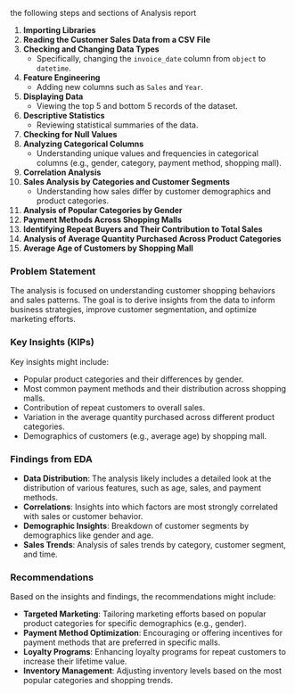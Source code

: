 the following steps and sections of Analysis report 
1. **Importing Libraries**
2. **Reading the Customer Sales Data from a CSV File**
3. **Checking and Changing Data Types**
   - Specifically, changing the `invoice_date` column from `object` to `datetime`.
4. **Feature Engineering**
   - Adding new columns such as `Sales` and `Year`.
5. **Displaying Data**
   - Viewing the top 5 and bottom 5 records of the dataset.
6. **Descriptive Statistics**
   - Reviewing statistical summaries of the data.
7. **Checking for Null Values**
8. **Analyzing Categorical Columns**
   - Understanding unique values and frequencies in categorical columns (e.g., gender, category, payment method, shopping mall).
9. **Correlation Analysis**
10. **Sales Analysis by Categories and Customer Segments**
    - Understanding how sales differ by customer demographics and product categories.
11. **Analysis of Popular Categories by Gender**
12. **Payment Methods Across Shopping Malls**
13. **Identifying Repeat Buyers and Their Contribution to Total Sales**
14. **Analysis of Average Quantity Purchased Across Product Categories**
15. **Average Age of Customers by Shopping Mall**

### Problem Statement
The analysis is focused on understanding customer shopping behaviors and sales patterns. The goal is to derive insights from the data to inform business strategies, improve customer segmentation, and optimize marketing efforts.

### Key Insights (KIPs)
Key insights might include:
- Popular product categories and their differences by gender.
- Most common payment methods and their distribution across shopping malls.
- Contribution of repeat customers to overall sales.
- Variation in the average quantity purchased across different product categories.
- Demographics of customers (e.g., average age) by shopping mall.

### Findings from EDA
- **Data Distribution**: The analysis likely includes a detailed look at the distribution of various features, such as age, sales, and payment methods.
- **Correlations**: Insights into which factors are most strongly correlated with sales or customer behavior.
- **Demographic Insights**: Breakdown of customer segments by demographics like gender and age.
- **Sales Trends**: Analysis of sales trends by category, customer segment, and time.

### Recommendations
Based on the insights and findings, the recommendations might include:
- **Targeted Marketing**: Tailoring marketing efforts based on popular product categories for specific demographics (e.g., gender).
- **Payment Method Optimization**: Encouraging or offering incentives for payment methods that are preferred in specific malls.
- **Loyalty Programs**: Enhancing loyalty programs for repeat customers to increase their lifetime value.
- **Inventory Management**: Adjusting inventory levels based on the most popular categories and shopping trends.

